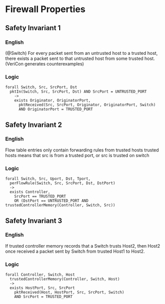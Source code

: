 # Firewall Properties

## Safety Invariant 1

### English

(@Switch) For every packet sent from an untrusted host to a trusted host, there exists a packet sent to that untrusted host from some trusted host. (VeriCon generates counterexamples)

### Logic

```
forall Switch, Src, SrcPort, Dst
  pktIn(Switch, Src, SrcPort, Dst) AND SrcPort = UNTRUSTED_PORT 
    ->
    exists Originator, OriginatorPort,
      pktReceived(Src, SrcPort, Originator, OriginatorPort, Switch)
      AND OriginatorPort = TRUSTED_PORT 
```

## Safety Invariant 2

### English

Flow table entries only contain forwarding rules from trusted hosts
trusted hosts means that src is from a trusted port, or src is trusted on switch

### Logic

```
forall Switch, Src, Uport, Dst, Tport,
  perFlowRule(Switch, Src, SrcPort, Dst, DstPort) 
  ->
  exists Controller,
    SrcPort == TRUSTED_PORT 
    OR (DstPort == UNTRUSTED_PORT AND trustedControllerMemory(Controller, Switch, Src))
```

## Safety Invariant 3

### English

If trusted controller memory records that a Switch trusts Host2, then Host2 once received a packet sent by Switch from trusted Host1 to Host2.

### Logic

```
forall Controller, Switch, Host
  trustedControllerMemory(Controller, Switch, Host) 
  ->
  exists HostPort, Src, SrcPort
    pktReceived(Host, HostPort, Src, SrcPort, Switch)
    AND SrcPort = TRUSTED_PORT
```

